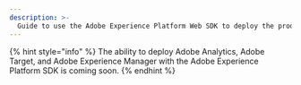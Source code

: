 ```yaml
---
description: >-
  Guide to use the Adobe Experience Platform Web SDK to deploy the products in the Adobe Experience Cloud
---
```


{% hint style="info" %}
The ability to deploy Adobe Analytics, Adobe Target, and Adobe Experience Manager with the Adobe Experience Platform SDK is coming soon.
{% endhint %}
